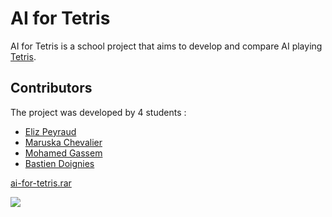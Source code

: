 # AI for Tetris

AI for Tetris is a school project that aims to develop and compare AI playing 
[Tetris](https://en.wikipedia.org/wiki/Tetris).

## Contributors

The project was developed by 4 students : 

* [Eliz Peyraud](https://www.linkedin.com/in/eliz-peyraud-574654161/)
* [Maruska Chevalier](https://www.linkedin.com/in/maruska-chevalier-223202186/)
* [Mohamed Gassem](https://www.linkedin.com/in/mohamed-gassem/)
* [Bastien Doignies](https://www.linkedin.com/in/bastien-doignies/)

[ai-for-tetris.rar](/ai-for-tetris/ai-for-tetris.rar)

<img src="images/exemple.gif"/>
